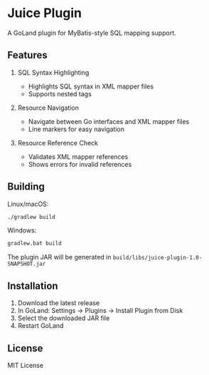 # Juice Plugin

A GoLand plugin for MyBatis-style SQL mapping support.

## Features

1. SQL Syntax Highlighting
   - Highlights SQL syntax in XML mapper files
   - Supports nested tags

2. Resource Navigation
   - Navigate between Go interfaces and XML mapper files
   - Line markers for easy navigation

3. Resource Reference Check
   - Validates XML mapper references
   - Shows errors for invalid references

## Building

Linux/macOS:
```bash
./gradlew build
```

Windows:
```cmd
gradlew.bat build
```

The plugin JAR will be generated in `build/libs/juice-plugin-1.0-SNAPSHOT.jar`

## Installation

1. Download the latest release
2. In GoLand: Settings -> Plugins -> Install Plugin from Disk
3. Select the downloaded JAR file
4. Restart GoLand

## License

MIT License
